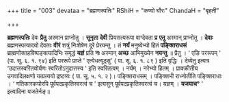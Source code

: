 +++
title = "003"
devataa = "ब्रह्मणस्पतिः"
RShiH = "कण्वो घौरः"
ChandaH = "बृहती"

+++


**ब्रह्मणस्पतिः** देवः **प्रैतु** अस्मान प्राप्नोतु । **सूनृता** **देवी** प्रियसत्यरूपा वाग्देवता **प्र** **एतु** अस्मान् प्राप्नोतु । **देवाः** ब्रह्मणस्पत्यादयो देवताः **वीरं** शत्रुं निःशेषेण दूरे प्रेरयन्तु । तं **नर्यं** मनुष्येभ्यो हितं **पङ्क्तिराधसं** ब्राह्मणोक्तहविष्पङ्क्त्यादिभिः समृद्धं **यज्ञं** प्रति **नः** अस्मान् **अच्छ** आभिमुख्येन **नयन्तु** ॥ प्रैतु । ' एङि पररूपम् ' (पा. सू. ६. १. ९४) इति पररूपे प्राप्ते ' एत्येधत्यूठ्सु' ( पा. सू. ६. १. ८९ ) इति वृद्धिः । देव्येतु इत्यत्र ‘उदात्तस्वरितयोर्यणः स्वरितोऽनुदात्तस्य ' इति स्वरितत्वम् । नर्यम् । नरेभ्यो हितम् । प्राक्क्रीतीय उगवादिलक्षणो यत्प्रत्ययो द्रष्टव्यः ( पा. सू. ५. १. २ )। पङ्क्तिराधसम् । पङ्क्तिभी राध्नोतीति पङ्क्तिराधाः ।  ‘ गतिकारकयोरपि पूर्वपदप्रकृतिस्वरत्वं च ' इत्यसुन् पूर्वपदप्रकृतिस्वरत्वं च। यज्ञम् । **यजयाच°** ' इत्यादिना यजतेर्नङ्॥